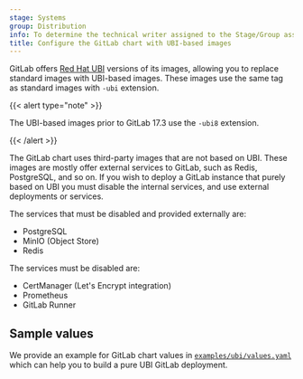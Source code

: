```yaml
---
stage: Systems
group: Distribution
info: To determine the technical writer assigned to the Stage/Group associated with this page, see https://handbook.gitlab.com/handbook/product/ux/technical-writing/#assignments
title: Configure the GitLab chart with UBI-based images
---
```


GitLab offers [Red Hat UBI](https://www.redhat.com/en/blog/introducing-red-hat-universal-base-image)
versions of its images, allowing you to replace standard images with UBI-based
images. These images use the same tag as standard images with `-ubi` extension.

{{< alert type="note" >}}

The UBI-based images prior to GitLab 17.3 use the `-ubi8` extension.

{{< /alert >}}

The GitLab chart uses third-party images that are not based on UBI. These images
are mostly offer external services to GitLab, such as Redis, PostgreSQL, and so on.
If you wish to deploy a GitLab instance that purely based on UBI you must
disable the internal services, and use external deployments or services.

The services that must be disabled and provided externally are:

- PostgreSQL
- MinIO (Object Store)
- Redis

The services must be disabled are:

- CertManager (Let's Encrypt integration)
- Prometheus
- GitLab Runner

## Sample values

We provide an example for GitLab chart values in [`examples/ubi/values.yaml`](https://gitlab.com/gitlab-org/charts/gitlab/tree/master/examples/ubi/values.yaml)
which can help you to build a pure UBI GitLab deployment.
